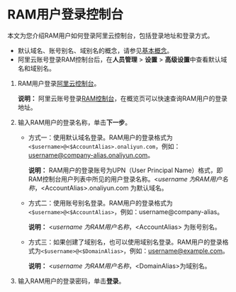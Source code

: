 # RAM用户登录控制台

本文为您介绍RAM用户如何登录阿里云控制台，包括登录地址和登录方式。

-   默认域名、账号别名、域别名的概念，请参见[基本概念](/intl.zh-CN/产品简介/基本概念.md)。
-   阿里云账号登录RAM控制台后，在**人员管理** \> **设置** \> **高级设置**中查看默认域名和域别名。

1.  RAM用户登录[阿里云控制台](https://signin.alibabacloud.com/login.htm)。

    **说明：** 阿里云账号登录[RAM控制台](https://ram.console.aliyun.com/)，在概览页可以快速查询RAM用户的登录地址。

2.  输入RAM用户的登录名称，单击**下一步**。

    -   方式一：使用默认域名登录。RAM用户的登录格式为`<$username>@<$AccountAlias>.onaliyun.com`，例如：username@company-alias.onaliyun.com。

        **说明：** RAM用户的登录账号为UPN（User Principal Name）格式，即RAM控制台用户列表中所见的用户登录名称。<$username\> 为RAM用户名称，<$AccountAlias\>.onaliyun.com 为默认域名。

    -   方式二：使用账号别名登录。RAM用户的登录格式为`<$username>@<$AccountAlias>`，例如：username@company-alias。

        **说明：** <$username\> 为RAM用户名称，<$AccountAlias\> 为账号别名。

    -   方式三：如果创建了域别名，也可以使用域别名登录。RAM用户的登录格式为`<$username>@<$DomainAlias>`，例如：username@example.com。

        **说明：** <$username\>为RAM用户名称，<$DomainAlias\>为域别名。

3.  输入RAM用户的登录密码，单击**登录**。


